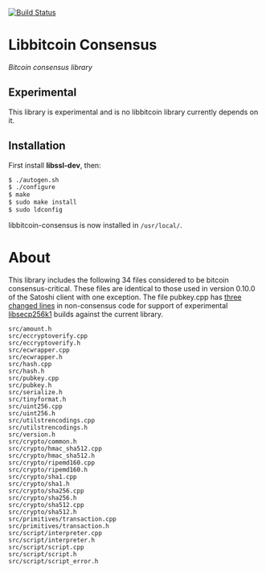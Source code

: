 [![Build Status](https://travis-ci.org/libbitcoin/libbitcoin-consensus.svg?branch=master)](https://travis-ci.org/libbitcoin/libbitcoin-consensus)

# Libbitcoin Consensus

*Bitcoin consensus library*

## Experimental

This library is experimental and is no libbitcoin library currently depends on it.

## Installation

First install **libssl-dev**, then:

```sh
$ ./autogen.sh
$ ./configure
$ make
$ sudo make install
$ sudo ldconfig
```

libbitcoin-consensus is now installed in `/usr/local/`.

# About

This library includes the following 34 files considered to be bitcoin consensus-critical. These files are identical to those used in version 0.10.0 of the Satoshi client with one exception. The file pubkey.cpp has [three changed lines](https://github.com/libbitcoin/libbitcoin-consensus/commit/a51db72eb66fc7286f87bd6bf2cd3fc202cceff6) in non-consensus code for support of experimental [libsecp256k1](https://github.com/bitcoin/secp256k1) builds against the current library.

```
src/amount.h
src/eccryptoverify.cpp
src/eccryptoverify.h
src/ecwrapper.cpp
src/ecwrapper.h
src/hash.cpp
src/hash.h
src/pubkey.cpp
src/pubkey.h
src/serialize.h
src/tinyformat.h
src/uint256.cpp
src/uint256.h
src/utilstrencodings.cpp
src/utilstrencodings.h
src/version.h
src/crypto/common.h
src/crypto/hmac_sha512.cpp
src/crypto/hmac_sha512.h
src/crypto/ripemd160.cpp
src/crypto/ripemd160.h
src/crypto/sha1.cpp
src/crypto/sha1.h
src/crypto/sha256.cpp
src/crypto/sha256.h
src/crypto/sha512.cpp
src/crypto/sha512.h
src/primitives/transaction.cpp
src/primitives/transaction.h
src/script/interpreter.cpp
src/script/interpreter.h
src/script/script.cpp
src/script/script.h
src/script/script_error.h
```

